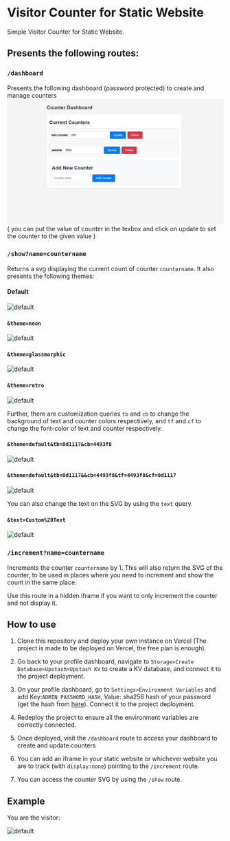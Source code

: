 # Visitor Counter for Static Website

Simple Visitor Counter for Static Website.

## Presents the following routes:

### `/dashboard`

Presents the following dashboard (password protected) to create and manage counters
![dashboard](image.png)
( you can put the value of counter in the texbox and click on update to set the counter to the given value )

### `/show?name=countername`

Returns a svg displaying the current count of counter `countername`.
It also presents the following themes: 

#### Default 

![default](https://visitor-counter-adithyarao3103.vercel.app/show?name=test-counter)

#### `&theme=neon`

![default](https://visitor-counter-adithyarao3103.vercel.app/show?name=test-counter&theme=neon)

#### `&theme=glassmorphic`

![default](https://visitor-counter-adithyarao3103.vercel.app/show?name=test-counter&theme=glassmorphic)

#### `&theme=retro`

![default](https://visitor-counter-adithyarao3103.vercel.app/show?name=test-counter&theme=retro)

Further, there are customization queries `tb` and `cb` to change the background of text and counter colors respectively, and `tf` and `cf` to change the font-color of text and counter respectively.

#### `&theme=default&tb=0d1117&cb=4493f8`

![default](https://visitor-counter-adithyarao3103.vercel.app/show?name=test-counter&theme=default&tb=0d1117&cb=4493f8)

#### `&theme=default&tb=0d1117&&cb=4493f8&tf=4493f8&cf=0d1117`

![default](https://visitor-counter-adithyarao3103.vercel.app/show?name=test-counter&theme=default&tb=0d1117&cb=4493f8&tf=4493f8&cf=0d1117)

You can also change the text on the SVG by using the `text` query.

#### `&text=Custom%20Text`

![default](https://visitor-counter-adithyarao3103.vercel.app/show?name=test-counter&theme=default&text=Custom%20Text)

### `/increment?name=countername`

Increments the counter `countername` by 1.
This will also return the SVG of the counter, to be used in places where you need to increment and show the count in the same place.

Use this route in a hidden iframe if you want to only increment the counter and not display it.

## How to use

1. Clone this repository and deploy your own instance on Vercel (The project is made to be deployed on Vercel, the free plan is enough).

2. Go back to your profile dashboard, navigate to `Storage>Create Database>Upstash>Upstash KV` to create a KV database, and connect it to the project deployment.

3. On your profile dashboard, go to `Settings>Environment Variables` and add Key:`ADMIN_PASSWORD_HASH`, Value: sha256 hash of your password (get the hash from [here](https://emn178.github.io/online-tools/sha256.html)). Connect it to the project deployment.

4. Redeploy the project to ensure all the environment variables are correctly connected. 

5. Once deployed, visit the `/dashboard` route to access your dashboard to create and update counters

6. You can add an iframe in your static website or whichever website you are to track (with `display:none`) pointing to the `/increment` route.

7. You can access the counter SVG by using the `/show` route.

## Example

You are the visitor:

![default](https://visitor-counter-adithyarao3103.vercel.app/increment?name=visitor-counter&theme=retro)
